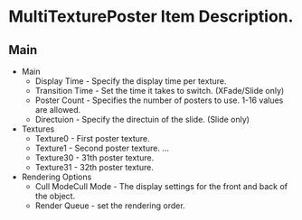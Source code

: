 # MultiTexturePoster Item Description.
## Main
* Main
    * Display Time - Specify the display time per texture.
    * Transition Time - Set the time it takes to switch. (XFade/Slide only) 
    * Poster Count - Specifies the number of posters to use. 1-16 values are allowed.
    * Directuion - Specify the directuin of the slide. (Slide only)
* Textures
    * Texture0 - First poster texture.
    * Texture1 - Second poster texture.
                ...
    * Texture30 - 31th poster texture.
    * Texture31 - 32th poster texture.
* Rendering Options
    * Cull ModeCull Mode -  The display settings for the front and back of the object.
    * Render Queue - set the rendering order.